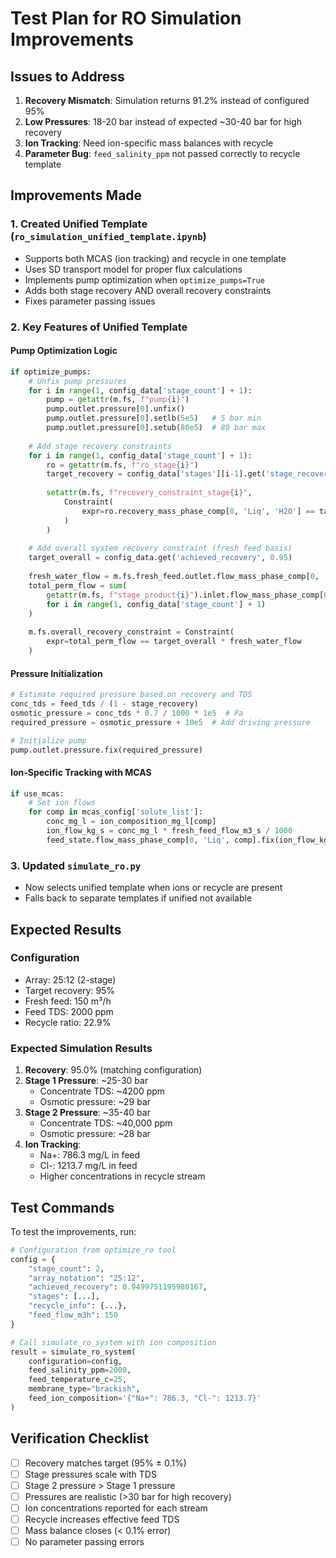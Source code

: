 # Test Plan for RO Simulation Improvements

## Issues to Address

1. **Recovery Mismatch**: Simulation returns 91.2% instead of configured 95%
2. **Low Pressures**: 18-20 bar instead of expected ~30-40 bar for high recovery
3. **Ion Tracking**: Need ion-specific mass balances with recycle
4. **Parameter Bug**: `feed_salinity_ppm` not passed correctly to recycle template

## Improvements Made

### 1. Created Unified Template (`ro_simulation_unified_template.ipynb`)
- Supports both MCAS (ion tracking) and recycle in one template
- Uses SD transport model for proper flux calculations
- Implements pump optimization when `optimize_pumps=True`
- Adds both stage recovery AND overall recovery constraints
- Fixes parameter passing issues

### 2. Key Features of Unified Template

#### Pump Optimization Logic
```python
if optimize_pumps:
    # Unfix pump pressures
    for i in range(1, config_data['stage_count'] + 1):
        pump = getattr(m.fs, f"pump{i}")
        pump.outlet.pressure[0].unfix()
        pump.outlet.pressure[0].setlb(5e5)   # 5 bar min
        pump.outlet.pressure[0].setub(80e5)  # 80 bar max
    
    # Add stage recovery constraints
    for i in range(1, config_data['stage_count'] + 1):
        ro = getattr(m.fs, f"ro_stage{i}")
        target_recovery = config_data['stages'][i-1].get('stage_recovery', 0.5)
        
        setattr(m.fs, f"recovery_constraint_stage{i}",
            Constraint(
                expr=ro.recovery_mass_phase_comp[0, 'Liq', 'H2O'] == target_recovery
            )
        )
    
    # Add overall system recovery constraint (fresh feed basis)
    target_overall = config_data.get('achieved_recovery', 0.95)
    
    fresh_water_flow = m.fs.fresh_feed.outlet.flow_mass_phase_comp[0, 'Liq', 'H2O']
    total_perm_flow = sum(
        getattr(m.fs, f"stage_product{i}").inlet.flow_mass_phase_comp[0, 'Liq', 'H2O']
        for i in range(1, config_data['stage_count'] + 1)
    )
    
    m.fs.overall_recovery_constraint = Constraint(
        expr=total_perm_flow == target_overall * fresh_water_flow
    )
```

#### Pressure Initialization
```python
# Estimate required pressure based on recovery and TDS
conc_tds = feed_tds / (1 - stage_recovery)
osmotic_pressure = conc_tds * 0.7 / 1000 * 1e5  # Pa
required_pressure = osmotic_pressure + 10e5  # Add driving pressure

# Initialize pump
pump.outlet.pressure.fix(required_pressure)
```

#### Ion-Specific Tracking with MCAS
```python
if use_mcas:
    # Set ion flows
    for comp in mcas_config['solute_list']:
        conc_mg_l = ion_composition_mg_l[comp]
        ion_flow_kg_s = conc_mg_l * fresh_feed_flow_m3_s / 1000
        feed_state.flow_mass_phase_comp[0, 'Liq', comp].fix(ion_flow_kg_s)
```

### 3. Updated `simulate_ro.py`
- Now selects unified template when ions or recycle are present
- Falls back to separate templates if unified not available

## Expected Results

### Configuration
- Array: 25:12 (2-stage)
- Target recovery: 95%
- Fresh feed: 150 m³/h
- Feed TDS: 2000 ppm
- Recycle ratio: 22.9%

### Expected Simulation Results
1. **Recovery**: 95.0% (matching configuration)
2. **Stage 1 Pressure**: ~25-30 bar
   - Concentrate TDS: ~4200 ppm
   - Osmotic pressure: ~29 bar
3. **Stage 2 Pressure**: ~35-40 bar
   - Concentrate TDS: ~40,000 ppm
   - Osmotic pressure: ~28 bar
4. **Ion Tracking**:
   - Na+: 786.3 mg/L in feed
   - Cl-: 1213.7 mg/L in feed
   - Higher concentrations in recycle stream

## Test Commands

To test the improvements, run:

```python
# Configuration from optimize_ro tool
config = {
    "stage_count": 2,
    "array_notation": "25:12",
    "achieved_recovery": 0.9499751195980167,
    "stages": [...],
    "recycle_info": {...},
    "feed_flow_m3h": 150
}

# Call simulate_ro_system with ion composition
result = simulate_ro_system(
    configuration=config,
    feed_salinity_ppm=2000,
    feed_temperature_c=25,
    membrane_type="brackish",
    feed_ion_composition='{"Na+": 786.3, "Cl-": 1213.7}'
)
```

## Verification Checklist

- [ ] Recovery matches target (95% ± 0.1%)
- [ ] Stage pressures scale with TDS
- [ ] Stage 2 pressure > Stage 1 pressure
- [ ] Pressures are realistic (>30 bar for high recovery)
- [ ] Ion concentrations reported for each stream
- [ ] Recycle increases effective feed TDS
- [ ] Mass balance closes (< 0.1% error)
- [ ] No parameter passing errors